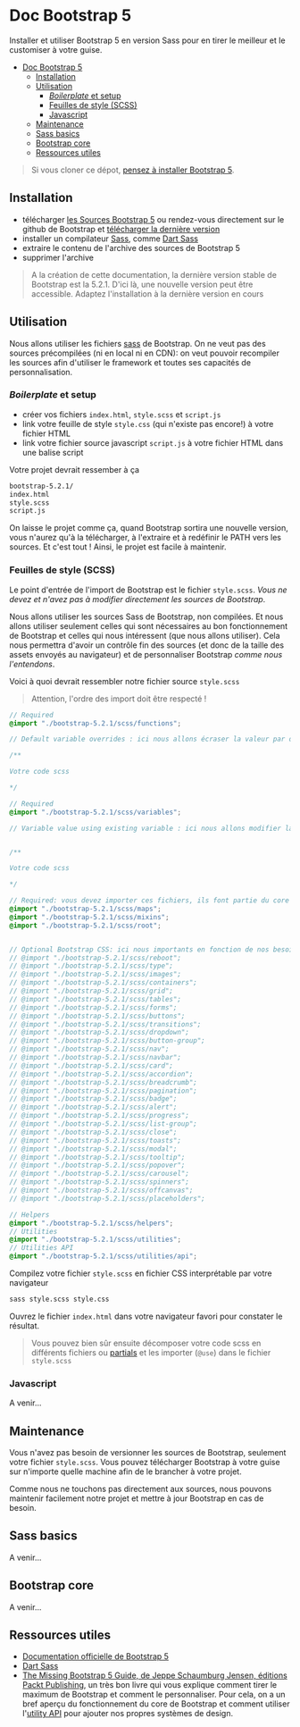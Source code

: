 # Doc Bootstrap 5

Installer et utiliser Bootstrap 5 en version Sass pour en tirer le meilleur et le customiser à votre guise.

- [Doc Bootstrap 5](#doc-bootstrap-5)
  - [Installation](#installation)
  - [Utilisation](#utilisation)
    - [*Boilerplate* et setup](#boilerplate-et-setup)
    - [Feuilles de style (SCSS)](#feuilles-de-style-scss)
    - [Javascript](#javascript)
  - [Maintenance](#maintenance)
  - [Sass basics](#sass-basics)
  - [Bootstrap core](#bootstrap-core)
  - [Ressources utiles](#ressources-utiles)

>Si vous cloner ce dépot, [pensez à installer Bootstrap 5](#installation).

## Installation

- télécharger [les Sources Bootstrap 5](https://getbootstrap.com/docs/5.0/getting-started/download/#source-files) ou rendez-vous directement sur le github de Bootstrap et [télécharger la dernière version](https://github.com/twbs/bootstrap/releases/tag/v5.2.1)
- installer un compilateur [Sass](https://fr.wikipedia.org/wiki/Sass_(langage)), comme [Dart Sass](https://sass-lang.com/dart-sass)
- extraire le contenu de l'archive des sources de Bootstrap 5
- supprimer l'archive

>A la création de cette documentation, la dernière version stable de Bootstrap est la 5.2.1. D'ici là, une nouvelle version peut être accessible. Adaptez l'installation à la dernière version en cours

## Utilisation

Nous allons utiliser les fichiers [sass](https://fr.wikipedia.org/wiki/Sass_(langage)) de Bootstrap. On ne veut pas des sources précompilées (ni en local ni en CDN): on veut pouvoir recompiler les sources afin d'utiliser le framework et toutes ses capacités de personnalisation.

### *Boilerplate* et setup

- créer vos fichiers `index.html`, `style.scss` et `script.js`
- link votre feuille de style `style.css` (qui n'existe pas encore!) à votre fichier HTML
- link votre fichier source javascript `script.js` à votre fichier HTML dans une balise script

Votre projet devrait ressember à ça

~~~bash
bootstrap-5.2.1/
index.html
style.scss
script.js
~~~

On laisse le projet comme ça, quand Bootstrap sortira une nouvelle version, vous n'aurez qu'à la télécharger, à l'extraire et à redéfinir le PATH vers les sources. Et c'est tout ! Ainsi, le projet est facile à maintenir. 

### Feuilles de style (SCSS)

Le point d'entrée de l'import de Bootstrap est le fichier `style.scss`. *Vous ne devez et n'avez pas à modifier directement les sources de Bootstrap*.

Nous allons utiliser les sources Sass de Bootstrap, non compilées. Et nous allons utiliser seulement celles qui sont nécessaires au bon fonctionnement de Bootstrap et celles qui nous intéressent (que nous allons utiliser). Cela nous permettra d'avoir un contrôle fin des sources (et donc de la taille des assets envoyés au navigateur) et de personnaliser Bootstrap *comme nous l'entendons*.

Voici à quoi devrait ressembler notre fichier source `style.scss`

>Attention, l'ordre des import doit être respecté !
~~~scss
// Required
@import "./bootstrap-5.2.1/scss/functions";

// Default variable overrides : ici nous allons écraser la valeur par défaut de variables Bootstrap

/**

Votre code scss

*/

// Required
@import "./bootstrap-5.2.1/scss/variables";

// Variable value using existing variable : ici nous allons modifier la valeur de variables Bootstrap à l'aide de variables qui existent déjà, nous allons aussi définir nos propres variables Sass


/**

Votre code scss

*/

// Required: vous devez importer ces fichiers, ils font partie du core de Bootstrap
@import "./bootstrap-5.2.1/scss/maps";
@import "./bootstrap-5.2.1/scss/mixins";
@import "./bootstrap-5.2.1/scss/root";


// Optional Bootstrap CSS: ici nous importants en fonction de nos besoins les sources pour différents composants
// @import "./bootstrap-5.2.1/scss/reboot";
// @import "./bootstrap-5.2.1/scss/type";
// @import "./bootstrap-5.2.1/scss/images";
// @import "./bootstrap-5.2.1/scss/containers";
// @import "./bootstrap-5.2.1/scss/grid";
// @import "./bootstrap-5.2.1/scss/tables";
// @import "./bootstrap-5.2.1/scss/forms";
// @import "./bootstrap-5.2.1/scss/buttons";
// @import "./bootstrap-5.2.1/scss/transitions";
// @import "./bootstrap-5.2.1/scss/dropdown";
// @import "./bootstrap-5.2.1/scss/button-group";
// @import "./bootstrap-5.2.1/scss/nav";
// @import "./bootstrap-5.2.1/scss/navbar";
// @import "./bootstrap-5.2.1/scss/card";
// @import "./bootstrap-5.2.1/scss/accordion";
// @import "./bootstrap-5.2.1/scss/breadcrumb";
// @import "./bootstrap-5.2.1/scss/pagination";
// @import "./bootstrap-5.2.1/scss/badge";
// @import "./bootstrap-5.2.1/scss/alert";
// @import "./bootstrap-5.2.1/scss/progress";
// @import "./bootstrap-5.2.1/scss/list-group";
// @import "./bootstrap-5.2.1/scss/close";
// @import "./bootstrap-5.2.1/scss/toasts";
// @import "./bootstrap-5.2.1/scss/modal";
// @import "./bootstrap-5.2.1/scss/tooltip";
// @import "./bootstrap-5.2.1/scss/popover";
// @import "./bootstrap-5.2.1/scss/carousel";
// @import "./bootstrap-5.2.1/scss/spinners";
// @import "./bootstrap-5.2.1/scss/offcanvas";
// @import "./bootstrap-5.2.1/scss/placeholders";

// Helpers
@import "./bootstrap-5.2.1/scss/helpers";
// Utilities
@import "./bootstrap-5.2.1/scss/utilities";
// Utilities API
@import "./bootstrap-5.2.1/scss/utilities/api";

~~~

Compilez votre fichier `style.scss` en fichier CSS interprétable par votre navigateur

~~~bash
sass style.scss style.css
~~~

Ouvrez le fichier `index.html` dans votre navigateur favori pour constater le résultat.

>Vous pouvez bien sûr ensuite décomposer votre code scss en différents fichiers ou [partials](https://sass-lang.com/guide) et les importer (`@use`) dans le fichier `style.scss`

### Javascript

A venir...

## Maintenance

Vous n'avez pas besoin de versionner les sources de Bootstrap, seulement votre fichier `style.scss`. Vous pouvez télécharger Bootstrap à votre guise sur n'importe quelle machine afin de le brancher à votre projet.

Comme nous ne touchons pas directement aux sources, nous pouvons maintenir facilement notre projet et mettre à jour Bootstrap en cas de besoin.

## Sass basics

A venir...

## Bootstrap core

A venir...

## Ressources utiles

- [Documentation officielle de Bootstrap 5](https://getbootstrap.com/docs/5.0/getting-started/introduction/)
- [Dart Sass](https://sass-lang.com/dart-sass)
- [The Missing Bootstrap 5 Guide, de Jeppe Schaumburg Jensen, éditions Packt Publishing](https://www.packtpub.com/product/the-missing-bootstrap-5-guide/9781801076432), un très bon livre qui vous explique comment tirer le maximum de Bootstrap et comment le personnaliser. Pour cela, on a un bref aperçu du fonctionnement du core de Bootstrap et comment utiliser l'[utility API](https://getbootstrap.com/docs/5.0/utilities/api/) pour ajouter nos propres systèmes de design.